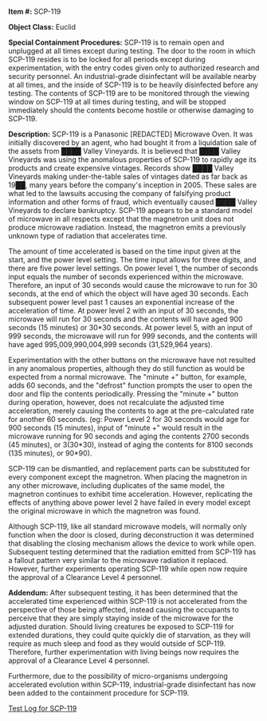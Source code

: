**Item #:** SCP-119

**Object Class:** Euclid

**Special Containment Procedures:** SCP-119 is to remain open and unplugged at all times except during testing. The door to the room in which SCP-119 resides is to be locked for all periods except during experimentation, with the entry codes given only to authorized research and security personnel. An industrial-grade disinfectant will be available nearby at all times, and the inside of SCP-119 is to be heavily disinfected before any testing. The contents of SCP-119 are to be monitored through the viewing window on SCP-119 at all times during testing, and will be stopped immediately should the contents become hostile or otherwise damaging to SCP-119.

**Description:** SCP-119 is a Panasonic \[REDACTED\] Microwave Oven. It was initially discovered by an agent, who had bought it from a liquidation sale of the assets from ████ Valley Vineyards. It is believed that ████ Valley Vineyards was using the anomalous properties of SCP-119 to rapidly age its products and create expensive vintages. Records show ████ Valley Vineyards making under-the-table sales of vintages dated as far back as 19██, many years before the company's inception in 2005. These sales are what led to the lawsuits accusing the company of falsifying product information and other forms of fraud, which eventually caused ████ Valley Vineyards to declare bankruptcy. SCP-119 appears to be a standard model of microwave in all respects except that the magnetron unit does not produce microwave radiation. Instead, the magnetron emits a previously unknown type of radiation that accelerates time.

The amount of time accelerated is based on the time input given at the start, and the power level setting. The time input allows for three digits, and there are five power level settings. On power level 1, the number of seconds input equals the number of seconds experienced within the microwave. Therefore, an input of 30 seconds would cause the microwave to run for 30 seconds, at the end of which the object will have aged 30 seconds. Each subsequent power level past 1 causes an exponential increase of the acceleration of time. At power level 2 with an input of 30 seconds, the microwave will run for 30 seconds and the contents will have aged 900 seconds (15 minutes) or 30\*30 seconds. At power level 5, with an input of 999 seconds, the microwave will run for 999 seconds, and the contents will have aged 995,009,990,004,999 seconds (31,529,964 years).

Experimentation with the other buttons on the microwave have not resulted in any anomalous properties, although they do still function as would be expected from a normal microwave. The "minute +" button, for example, adds 60 seconds, and the "defrost" function prompts the user to open the door and flip the contents periodically. Pressing the "minute +" button during operation, however, does not recalculate the adjusted time acceleration, merely causing the contents to age at the pre-calculated rate for another 60 seconds. (eg: Power Level 2 for 30 seconds would age for 900 seconds (15 minutes), input of "minute +" would result in the microwave running for 90 seconds and aging the contents 2700 seconds (45 minutes), or 3(30\*30), instead of aging the contents for 8100 seconds (135 minutes), or 90\*90).

SCP-119 can be dismantled, and replacement parts can be substituted for every component except the magnetron. When placing the magnetron in any other microwave, including duplicates of the same model, the magnetron continues to exhibit time acceleration. However, replicating the effects of anything above power level 2 have failed in every model except the original microwave in which the magnetron was found.

Although SCP-119, like all standard microwave models, will normally only function when the door is closed, during deconstruction it was determined that disabling the closing mechanism allows the device to work while open. Subsequent testing determined that the radiation emitted from SCP-119 has a fallout pattern very similar to the microwave radiation it replaced. However, further experiments operating SCP-119 while open now require the approval of a Clearance Level 4 personnel.

**Addendum:** After subsequent testing, it has been determined that the accelerated time experienced within SCP-119 is not accelerated from the perspective of those being affected, instead causing the occupants to perceive that they are simply staying inside of the microwave for the adjusted duration. Should living creatures be exposed to SCP-119 for extended durations, they could quite quickly die of starvation, as they will require as much sleep and food as they would outside of SCP-119. Therefore, further experimentation with living beings now requires the approval of a Clearance Level 4 personnel.

Furthermore, due to the possibility of micro-organisms undergoing accelerated evolution within SCP-119, industrial-grade disinfectant has now been added to the containment procedure for SCP-119.

[Test Log for SCP-119](/test-log-for-scp-119)